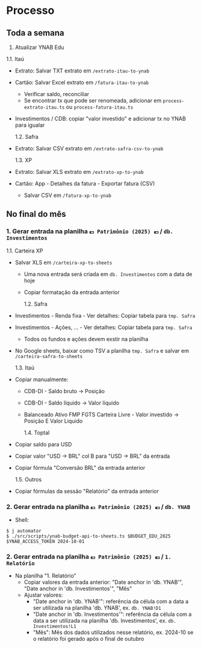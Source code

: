 # Processo

## Toda a semana

1. Atualizar YNAB Edu

1.1. Itaú

- Extrato: Salvar TXT extrato em `/extrato-itau-to-ynab`
- Cartão: Salvar Excel extrato em `/fatura-itau-to-ynab`
  - Verificar saldo, reconciliar
  - Se encontrar tx que pode ser renomeada, adicionar em `process-extrato-itau.ts` ou `process-fatura-itau.ts`
- Investimentos / CDB: copiar "valor investido" e adicionar tx no YNAB para igualar

  1.2. Safra

- Extrato: Salvar CSV extrato em `/extrato-safra-csv-to-ynab`

  1.3. XP

- Extrato: Salvar XLS extrato em `/extrato-xp-to-ynab`
- Cartão: App - Detalhes da fatura - Exportar fatura (CSV)
  - Salvar CSV em `/fatura-xp-to-ynab`

## No final do mês

### 1. Gerar entrada na planilha `💷 Patrimônio (2025) 💶` / `db. Investimentos`

1.1. Carteira XP

- Salvar XLS em `/carteira-xp-to-sheets`

  - Uma nova entrada será criada em `db. Investimentos` com a data de hoje
  - Copiar formatação da entrada anterior

    1.2. Safra

- Investimentos - Renda fixa - Ver detalhes: Copiar tabela para `tmp. Safra`
- Investimentos - Ações, ... - Ver detalhes: Copiar tabela para `tmp. Safra`
  - Todos os fundos e ações devem exstir na planilha
- No Google sheets, baixar como TSV a planilha `tmp. Safra` e salvar em `/carteira-safra-to-sheets`

  1.3. Itaú

- Copiar manualmente:

  - CDB-DI - Saldo bruto → Posição
  - CDB-DI - Saldo líquido → Valor líquido
  - Balanceado Ativo FMP FGTS Carteira Livre - Valor investido → Posição E Valor Liquido

    1.4. Toptal

- Copiar saldo para USD
- Copiar valor "USD → BRL" col B para "USD → BRL" da entrada
- Copiar fórmula "Conversão BRL" da entrada anterior

  1.5. Outros

- Copiar fórmulas da sessão "Relatório" da entrada anterior

### 2. Gerar entrada na planilha `💷 Patrimônio (2025) 💶` / `db. YNAB`

- Shell:

```
$ j automator
$ ./src/scripts/ynab-budget-api-to-sheets.ts $BUDGET_EDU_2025 $YNAB_ACCESS_TOKEN 2024-10-01
```

### 2. Gerar entrada na planilha `💷 Patrimônio (2025) 💶` / `1. Relatório`

- Na planilha "1. Relatório"
  - Copiar valores da entrada anterior: "Date anchor in 'db. YNAB'", "Date anchor in 'db. Investimentos'", "Mês"
  - Ajustar valores:
    - "Date anchor in 'db. YNAB'": referência da célula com a data a ser utilizada na planilha 'db. YNAB', ex. `db. YNAB!D1`
    - "Date anchor in 'db. Investimentos'": referência da célula com a data a ser utilizada na planilha 'db. Investimentos', ex. `db. Investimentos!L1`
    - "Mês": Mês dos dados utilizados nesse relatório, ex. 2024-10 se o relatório foi gerado após o final de outubro

